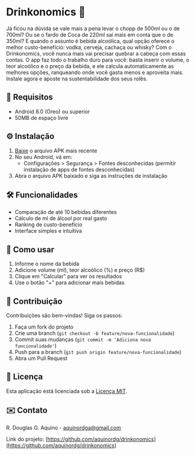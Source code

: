 # Drinkonomics 🍻

Já ficou na dúvida se vale mais a pena levar o chopp de 500ml ou o de 700ml? Ou se o fardo de Coca de 220ml sai mais em conta que o de 350ml? E quando o assunto é bebida alcoólica, qual opção oferece o melhor custo-benefício: vodka, cerveja, cachaça ou whisky? Com o Drinkonomics, você nunca mais vai precisar quebrar a cabeça com essas contas. O app faz todo o trabalho duro para você: basta inserir o volume, o teor alcoólico e o preço da bebida, e ele calcula automaticamente as melhores opções, ranqueando onde você gasta menos e aproveita mais. Instale agora e aposte na sustentabilidade dos seus rolês.

## 🔧 Requisitos
- Android 8.0 (Oreo) ou superior
- 50MB de espaço livre

## ⚙️ Instalação
1. [Baixe](https://github.com/aquinordg/drinkonomics/releases/download/v1.0.0/app-release.apk) o arquivo APK mais recente
2. No seu Android, vá em:
   - Configurações > Segurança > Fontes desconhecidas (permitir instalação de apps de fontes desconhecidas)
3. Abra o arquivo APK baixado e siga as instruções de instalação

## 🛠 Funcionalidades
- Comparação de até 10 bebidas diferentes
- Cálculo de ml de álcool por real gasto
- Ranking de custo-benefício
- Interface simples e intuitiva

## 📝 Como usar
1. Informe o nome da bebida
2. Adicione volume (ml), teor alcoólico (%) e preço (R$)
3. Clique em "Calcular" para ver os resultados
4. Use o botão "+" para adicionar mais bebidas

## 🤝 Contribuição
Contribuições são bem-vindas! Siga os passos:
1. Faça um fork do projeto
2. Crie uma branch (`git checkout -b feature/nova-funcionalidade`)
3. Commit suas mudanças (`git commit -m 'Adiciona nova funcionalidade'`)
4. Push para a branch (`git push origin feature/nova-funcionalidade`)
5. Abra um Pull Request

## 📄 Licença
Esta aplicação está licenciada sob a [Licença MIT](LICENSE).

## ✉️ Contato
R. Douglas G. Aquino - [aquinordga@gmail.com](mailto:aquinordga@gmail.com)

Link do projeto: [https://github.com/aquinordg/drinkonomics](https://github.com/aquinordg/drinkonomics)
